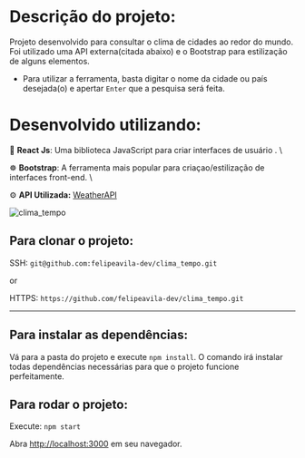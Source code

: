 # Descrição do projeto:
Projeto desenvolvido para consultar o clima de cidades ao redor do mundo. Foi utilizado uma API externa(citada abaixo) e o Bootstrap para estilização de alguns elementos.

- Para utilizar a ferramenta, basta digitar o nome da cidade ou país desejada(o) e apertar `Enter` que a pesquisa será feita.

# Desenvolvido utilizando:

💠 <b>React Js</b>: Uma biblioteca JavaScript para criar interfaces de usuário . \

☸️ <b>Bootstrap</b>: A ferramenta mais popular para criaçao/estilização de interfaces front-end. \

⚙️ <b>API Utilizada:</b> [WeatherAPI](https://www.weatherapi.com/)

![clima_tempo](https://user-images.githubusercontent.com/26674677/162637201-00bfeb18-9181-43b2-905d-ca2c502604c6.gif)

## Para clonar o projeto:

SSH: `git@github.com:felipeavila-dev/clima_tempo.git`

or

HTTPS: `https://github.com/felipeavila-dev/clima_tempo.git`

--------------------------

## Para instalar as dependências:

Vá para a pasta do projeto e execute `npm install`.
O comando irá instalar todas dependências necessárias para que o projeto funcione perfeitamente.

## Para rodar o projeto:

Execute: `npm start`


Abra [http://localhost:3000](http://localhost:3000) em seu navegador.





